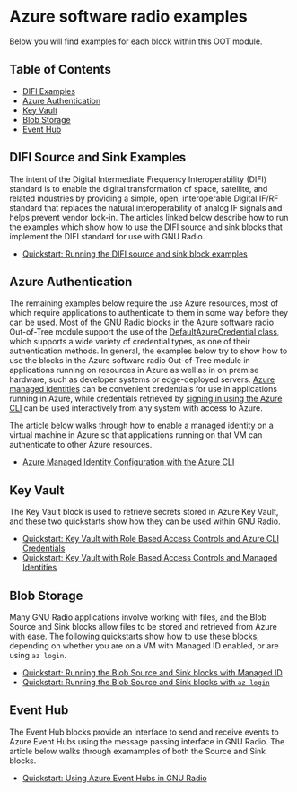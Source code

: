 # Azure software radio examples

Below you will find examples for each block within this OOT module.

## Table of Contents
- [DIFI Examples](#difi-source-and-sink-examples)
- [Azure Authentication](#azure-authentication)
- [Key Vault](#key-vault)
- [Blob Storage](#blob-storage)
- [Event Hub](#event-hub)


## DIFI Source and Sink Examples
The intent of the Digital Intermediate Frequency Interoperability (DIFI) standard is to enable the digital transformation
of space, satellite, and related industries by providing a simple, open, interoperable Digital IF/RF standard that
replaces the natural interoperability of analog IF signals and helps prevent vendor lock-in. The articles linked below
describe how to run the examples which show how to use the DIFI source and sink blocks that implement the DIFI standard
for use with GNU Radio.

- [Quickstart: Running the DIFI source and sink block examples](difi_quickstart.md)

## Azure Authentication
The remaining examples below require the use Azure resources, most of which require applications to authenticate to them
in some way before they can be used. Most of the GNU Radio blocks in the Azure software radio Out-of-Tree module support
 the use of the [DefaultAzureCredential class](https://docs.microsoft.com/en-us/python/api/azure-identity/azure.identity.defaultazurecredential?view=azure-python), which supports a wide variety of credential types, as one of their
 authentication methods. In general, the examples below try to show how to use the blocks in the Azure software radio
Out-of-Tree module in applications running on resources in Azure as well as in on premise hardware, such as developer
systems or edge-deployed servers. [Azure managed identities](https://docs.microsoft.com/en-us/azure/active-directory/managed-identities-azure-resources/overview) can be convenient credentials for use in applications running in Azure,
while credentials retrieved by [signing in using the Azure CLI](https://docs.microsoft.com/en-us/cli/azure/authenticate-azure-cli) can be used interactively from any system with access to Azure.

The article below walks through how to enable a managed identity on a virtual machine in Azure so that applications
running on that VM can authenticate to other Azure resources.

- [Azure Managed Identity Configuration with the Azure CLI](managed_identity_cli_quickstart.md)
## Key Vault

The Key Vault block is used to retrieve secrets stored in Azure Key Vault, and these two quickstarts show how they can be used within GNU Radio.

- [Quickstart: Key Vault with Role Based Access Controls and Azure CLI Credentials](key_vault_rbac_az_login_quickstart.md)
- [Quickstart: Key Vault with Role Based Access Controls and Managed Identities](key_vault_rbac_managed_id_quickstart.md)

## Blob Storage
Many GNU Radio applications involve working with files, and the Blob Source and Sink blocks allow files to be stored and retrieved from Azure with ease.  The following quickstarts show how to use these blocks, depending on whether you are on a VM with Managed ID enabled, or are using `az login`.

- [Quickstart: Running the Blob Source and Sink blocks with Managed ID](blob_managed_id_quickstart.md)
- [Quickstart: Running the Blob Source and Sink blocks with `az login`](blob_az_login_quickstart.md)

## Event Hub
The Event Hub blocks provide an interface to send and receive events to Azure Event Hubs using the message passing interface in GNU Radio. The article below walks through examamples of both the Source and Sink blocks.

- [Quickstart: Using Azure Event Hubs in GNU Radio](event_hubs_quickstart_cli.md)
